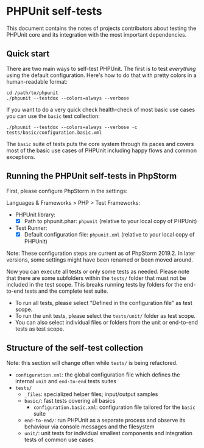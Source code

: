 # PHPUnit self-tests

This document contains the notes of projects contributors about testing the PHPUnit core and its integration with the most important dependencies. 

## Quick start

There are two main ways to self-test PHPUnit. The first is to test _everything_ using the default configuration. Here's how to do that with pretty colors in a human-readable format: 

```
cd /path/to/phpunit
./phpunit --testdox --colors=always --verbose
```

If you want to do a very quick check health-check of most basic use cases you can use the `basic` test collection:

```
./phpunit --testdox --colors=always --verbose -c tests/basic/configuration.basic.xml
```

The `basic` suite of tests puts the core system through its paces and covers most of the basic use cases of PHPUnit including happy flows and common exceptions. 

## Running the PHPUnit self-tests in PhpStorm

First, please configure PhpStorm in the settings:

Languages & Frameworks > PHP > Test Frameworks:
- PHPUnit library:
  - [x] Path to phpunit.phar: `phpunit` (relative to your local copy of PHPUnit)
- Test Runner:
  - [x] Default configuration file: `phpunit.xml` (relative to your local copy of PHPUnit)

Note: These configuration steps are current as of PhpStorm 2019.2.
In later versions, some settings might have been renamed or
been moved around.

Now you can execute all tests or only some tests as needed.
Please note that there are some subfolders within the `tests/`
folder that must not be included in the test scope. This breaks
running tests by folders for the end-to-end tests and the complete
test suite.

- To run all tests, please select "Defined in the configuration file"
  as test scope.
- To run the unit tests, please select the `tests/unit/` folder
  as test scope.
- You can also select individual files or folders from the unit or
  end-to-end tests as test scope.

## Structure of the self-test collection

Note: this section will change often while `tests/` is being refactored.

- `configuration.xml`: the global configuration file which defines the internal `unit` and `end-to-end` tests suites
- `tests/`
  - `_files`: specialized helper files; input/output samples
  - `basic/`: fast tests covering all basics
    - `configuration.basic.xml`: configuration file tailored for the `basic` suite
  - `end-to-end/`: run PHPUnit as a separate process and observe its behaviour via console messages and the filesystem
  - `unit/`: unit tests for individual smallest components and integration tests of common use cases
